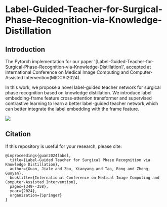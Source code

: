 # Label-Guided-Teacher-for-Surgical-Phase-Recognition-via-Knowledge-Distillation

## Introduction
The Pytorch implementation for our paper '[Label-Guided-Teacher-for-Surgical-Phase-Recognition-via-Knowledge-Distillation]', accepted at International Conference on Medical Image Computing and Computer-Assisted Intervention(MICCAI2024).

In this work, we propose a novel label-guided teacher network for surgical phase
recognition based on knowledge distillation. We introduce label embedding-frame
feature cross-attention transformer and supervised contrastive learning to learn
a better label-guided teacher network,which can better integrate the label embedding with the frame feature.

<img src='imgs/image1.png'>


## Citation
If this repository is useful for your research, please cite:
```
@inproceedings{guan2024label,
  title={Label-Guided Teacher for Surgical Phase Recognition via Knowledge Distillation},
  author={Guan, Jiale and Zou, Xiaoyang and Tao, Rong and Zheng, Guoyan},
  booktitle={International Conference on Medical Image Computing and Computer-Assisted Intervention},
  pages={349--358},
  year={2024},
  organization={Springer}
}
